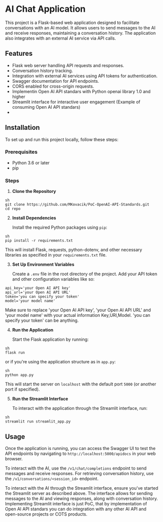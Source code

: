 # AI Chat Application

This project is a Flask-based web application designed to facilitate conversations with an AI model. It allows users to send messages to the AI and receive responses, maintaining a conversation history. The application also integrates with an external AI service via API calls.

## Features

- Flask web server handling API requests and responses.
- Conversation history tracking.
- Integration with external AI services using API tokens for authentication.
- Swagger documentation for API endpoints.
- CORS enabled for cross-origin requests.
- Implementin Open AI API standars with Python openai library 1.0 and higher
- Streamlit interface for interactive user engagement (Example of consuming Open AI API standars)
- 
## Installation

To set up and run this project locally, follow these steps:

### Prerequisites

- Python 3.6 or later
- pip

### Steps

1. **Clone the Repository**

```
sh
git clone https://github.com/MKovacik/PoC-OpenAI-API-Standards.git
cd repo
```

2. **Install Dependencies**

   Install the required Python packages using `pip`:

```
sh
pip install -r requirements.txt
```

   This will install Flask, requests, python-dotenv, and other necessary libraries as specified in your `requirements.txt` file.

3. **Set Up Environment Variables**

   Create a `.env` file in the root directory of the project. Add your API token and other configuration variables like so:

```
api_key='your Open AI API key'
api_url='your Open AI API URL'
token='you can specify your token'
model='your model name'
```

   Make sure to replace 'your Open AI API key', 'your Open AI API URL' and 'your model name' with your actual information Key,URl,Model. 'you can specify your token' can be anything. 

4. **Run the Application**

   Start the Flask application by running:

```
sh
flask run
```

   or if you're using the application structure as in `app.py`:

```
sh
python app.py
```

   This will start the server on `localhost` with the default port `5000` (or another port if specified).

5. **Run the Streamlit Interface**

   To interact with the application through the Streamlit interface, run:

```
sh
streamlit run streamlit_app.py
```

## Usage

Once the application is running, you can access the Swagger UI to test the API endpoints by navigating to `http://localhost:5000/apidocs` in your web browser.

To interact with the AI, use the `/v1/chat/completions` endpoint to send messages and receive responses. For retrieving conversation history, use the `/v1/conversations/<session_id>` endpoint.

To interact with the AI through the Streamlit interface, ensure you've started the Streamlit server as described above. The interface allows for sending messages to the AI and viewing responses, along with conversation history. Implementing Streamlit interface is just PoC, that by implementation of Open AI API standars you can do integration with any other AI API and open-source projects or COTS products.
